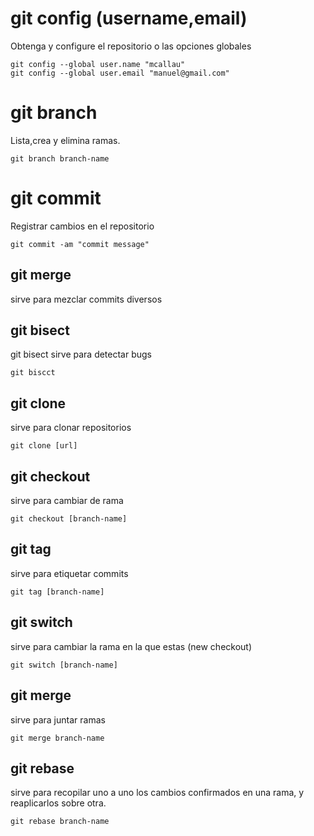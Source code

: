 # git config (username,email)
Obtenga y configure el repositorio o las opciones globales

```
git config --global user.name "mcallau"
git config --global user.email "manuel@gmail.com"
```
# git branch
Lista,crea y elimina ramas.

```
git branch branch-name
```

# git commit
Registrar cambios en el repositorio
```
git commit -am "commit message"
```

## git merge
sirve para mezclar commits diversos

## git bisect
git bisect sirve para detectar bugs

```
git biscct
```

## git clone
sirve para clonar repositorios
```
git clone [url]
```

## git checkout
sirve para cambiar de rama
```
git checkout [branch-name]
```

## git tag
sirve para etiquetar commits
```
git tag [branch-name]
```

## git switch
sirve para cambiar la rama en la que estas (new checkout)
```
git switch [branch-name]
```

## git merge
sirve para juntar ramas
```
git merge branch-name
```

## git rebase
sirve para recopilar uno a uno los cambios confirmados en una rama, y reaplicarlos sobre otra.
```
git rebase branch-name
```
